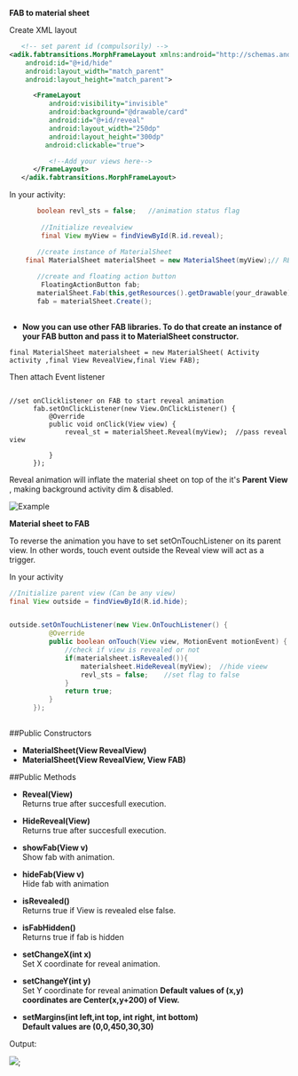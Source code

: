  **FAB to material sheet**

  Create XML layout
```xml
   <!-- set parent id (compulsorily) -->
<adik.fabtransitions.MorphFrameLayout xmlns:android="http://schemas.android.com/apk/res/android"
    android:id="@+id/hide"
    android:layout_width="match_parent"
    android:layout_height="match_parent">

      <FrameLayout
          android:visibility="invisible"
          android:background="@drawable/card"
          android:id="@+id/reveal"
          android:layout_width="250dp"
          android:layout_height="300dp"
         android:clickable="true">

          <!--Add your views here-->
      </FrameLayout>
   </adik.fabtransitions.MorphFrameLayout>   
```
 In your activity:
```java
       boolean revl_sts = false;   //animation status flag
		
        //Initialize revealview
        final View myView = findViewById(R.id.reveal);

       //create instance of MaterialSheet
    final MaterialSheet materialSheet = new MaterialSheet(myView);// REVEAL VIEW
                       
       //create and floating action button
        FloatingActionButton fab;
       materialSheet.Fab(this,getResources().getDrawable(your_drawable),Color.parseColor("#FFFF00"),72); 
       fab = materialSheet.Create();  
       
  ```
  * **Now you can use other FAB libraries. To do that create an instance of your FAB button and pass it to MaterialSheet constructor.**
  ```
final MaterialSheet materialsheet = new MaterialSheet( Activity activity ,final View RevealView,final View FAB);
  ```
  Then attach Event listener
  ```

//set onClicklistener on FAB to start reveal animation
        fab.setOnClickListener(new View.OnClickListener() {
            @Override
            public void onClick(View view) {
                reveal_st = materialSheet.Reveal(myView);  //pass reveal view

            }
        });
```
Reveal animation will inflate the material sheet on top of the it's **Parent View** ,
making background activity dim & disabled.

![Example ](https://github.com/Adirockzz95/FABtransitions/blob/master/art/sample1.jpg?raw=true)

 **Material sheet to FAB**

  To reverse the animation you have to set setOnTouchListener on its parent view.
  In other words, touch event outside the Reveal view will act as a trigger.
  
  In your activity
  
  ```java
  //Initialize parent view (Can be any view)
  final View outside = findViewById(R.id.hide);
  
  
  outside.setOnTouchListener(new View.OnTouchListener() {
            @Override
            public boolean onTouch(View view, MotionEvent motionEvent) {
                //check if view is revealed or not
                if(materialsheet.isRevealed()){
                    materialsheet.HideReveal(myView);  //hide vieew
                    revl_sts = false;    //set flag to false
                }
                return true;
            }
        });
      
  ```
  
##Public Constructors
 
   * **MaterialSheet(View RevealView)**
   * **MaterialSheet(View RevealView, View FAB)**
   
   ##Public Methods
   * **Reveal(View)**  
     Returns true after succesfull execution.
   * **HideReveal(View)**  
     Returns true after succesfull execution.
   * **showFab(View v)**  
     Show fab with animation.
   * **hideFab(View v)**  
     Hide fab with animation
   * **isRevealed()**  
     Returns true if View is revealed else false.
   * **isFabHidden()**  
     Returns true if fab is hidden
   * **setChangeX(int x)**  
     Set X coordinate for reveal animation.
   * **setChangeY(int y)**  
     Set Y coordinate for reveal animation
     **Default values of (x,y) coordinates are Center(x,y+200) of View.**

   * **setMargins(int left,int top, int right, int bottom)**  
     **Default values are (0,0,450,30,30)**

    
  Output:
  
  ![ ](https://github.com/Adirockzz95/FABtransitions/blob/master/art/sample2.gif?raw=true);
  
  
 
  
  
